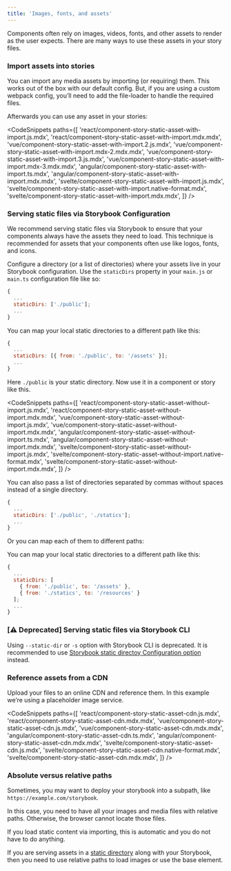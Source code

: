 ```yaml
---
title: 'Images, fonts, and assets'
---
```


Components often rely on images, videos, fonts, and other assets to render as the user expects. There are many ways to use these assets in your story files.

### Import assets into stories

You can import any media assets by importing (or requiring) them. This works out of the box with our default config. But, if you are using a custom webpack config, you’ll need to add the file-loader to handle the required files.

Afterwards you can use any asset in your stories:

<!-- prettier-ignore-start -->

<CodeSnippets
  paths={[
    'react/component-story-static-asset-with-import.js.mdx',
    'react/component-story-static-asset-with-import.mdx.mdx',
    'vue/component-story-static-asset-with-import.2.js.mdx',
    'vue/component-story-static-asset-with-import.mdx-2.mdx.mdx',
    'vue/component-story-static-asset-with-import.3.js.mdx',
    'vue/component-story-static-asset-with-import.mdx-3.mdx.mdx',
    'angular/component-story-static-asset-with-import.ts.mdx',
    'angular/component-story-static-asset-with-import.mdx.mdx',
    'svelte/component-story-static-asset-with-import.js.mdx',
    'svelte/component-story-static-asset-with-import.native-format.mdx',
    'svelte/component-story-static-asset-with-import.mdx.mdx',
  ]}
/>

<!-- prettier-ignore-end -->

### Serving static files via Storybook Configuration

We recommend serving static files via Storybook to ensure that your components always have the assets they need to load. This technique is recommended for assets that your components often use like logos, fonts, and icons.

Configure a directory (or a list of directories) where your assets live in your Storybook configuration. Use the `staticDirs` property in your `main.js` or `main.ts` configuration file like so:

```js
{
  ...
  staticDirs: ['./public'];
  ...
}
```

You can map your local static directories to a different path like this:

```js
{
  ...
  staticDirs: [{ from: './public', to: '/assets' }];
  ...
}
```

Here `./public` is your static directory. Now use it in a component or story like this.

<!-- prettier-ignore-start -->

<CodeSnippets
  paths={[
    'react/component-story-static-asset-without-import.js.mdx',
    'react/component-story-static-asset-without-import.mdx.mdx',
    'vue/component-story-static-asset-without-import.js.mdx',
    'vue/component-story-static-asset-without-import.mdx.mdx',
    'angular/component-story-static-asset-without-import.ts.mdx',
    'angular/component-story-static-asset-without-import.mdx.mdx',
    'svelte/component-story-static-asset-without-import.js.mdx',
    'svelte/component-story-static-asset-without-import.native-format.mdx',
    'svelte/component-story-static-asset-without-import.mdx.mdx',
  ]}
/>

<!-- prettier-ignore-end -->

You can also pass a list of directories separated by commas without spaces instead of a single directory.

```js
{
  ...
  staticDirs: ['./public', './statics'];
  ...
}
```

Or you can map each of them to different paths:

You can map your local static directories to a different path like this:

```js
{
  ...
  staticDirs: [
    { from: './public', to: '/assets' },
    { from: './statics', to: '/resources' }
  ];
  ...
}
```

### **[⚠️ Deprecated]** Serving static files via Storybook CLI

Using `--static-dir` or `-s` option with Storybook CLI is deprecated. It is recommended to use [Storybook static directoy Configuration option](#serving-static-files-via-storybook-configuration) instead.

### Reference assets from a CDN

Upload your files to an online CDN and reference them. In this example we’re using a placeholder image service.

<!-- prettier-ignore-start -->

<CodeSnippets
  paths={[
    'react/component-story-static-asset-cdn.js.mdx',
    'react/component-story-static-asset-cdn.mdx.mdx',
    'vue/component-story-static-asset-cdn.js.mdx',
    'vue/component-story-static-asset-cdn.mdx.mdx',
    'angular/component-story-static-asset-cdn.ts.mdx',
    'angular/component-story-static-asset-cdn.mdx.mdx',
    'svelte/component-story-static-asset-cdn.js.mdx',
    'svelte/component-story-static-asset-cdn.native-format.mdx',
    'svelte/component-story-static-asset-cdn.mdx.mdx',
  ]}
/>

<!-- prettier-ignore-end -->

### Absolute versus relative paths

Sometimes, you may want to deploy your storybook into a subpath, like `https://example.com/storybook`.

In this case, you need to have all your images and media files with relative paths. Otherwise, the browser cannot locate those files.

If you load static content via importing, this is automatic and you do not have to do anything.

If you are serving assets in a [static directory](#serving-static-files-via-storybook) along with your Storybook, then you need to use relative paths to load images or use the base element.
